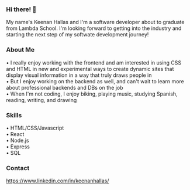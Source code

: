 ### Hi there! 👋

My name's Keenan Hallas and I'm a software developer about to graduate from Lambda School. I'm looking forward to getting into the industry and starting the next step of my softwate development journey!

### About Me
• I really enjoy working with the frontend and am interested in using CSS and HTML in new and experimental ways to create dynamic sites that display visual information in a way that truly draws people in  
• But I enjoy working on the backend as well, and can't wait to learn more about professional backends and DBs on the job  
• When I'm not coding, I enjoy biking, playing music, studying Spanish, reading, writing, and drawing  

### Skills
• HTML/CSS/Javascript  
• React  
• Node.js  
• Express  
• SQL  

### Contact
https://www.linkedin.com/in/keenanhallas/

<!--
**keenanhallas/keenanhallas** is a ✨ _special_ ✨ repository because its `README.md` (this file) appears on your GitHub profile.

Here are some ideas to get you started:

- 🔭 I’m currently working on ...
- 🌱 I’m currently learning ...
- 👯 I’m looking to collaborate on ...
- 🤔 I’m looking for help with ...
- 💬 Ask me about ...
- 📫 How to reach me: ...
- 😄 Pronouns: ...
- ⚡ Fun fact: ...
-->
